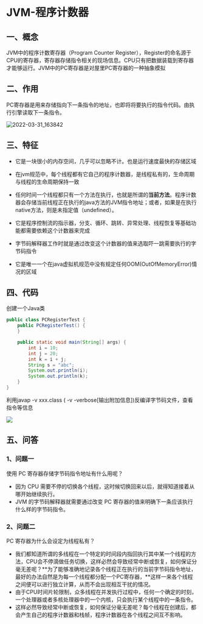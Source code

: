 # JVM-程序计数器

## 一、概念

JVM中的程序计数寄存器（Program Counter Register），Register的命名源于CPU的寄存器，寄存器存储指令相关的现场信息。CPU只有把数据装载到寄存器才能够运行。JVM中的PC寄存器是对屋里PC寄存器的一种抽象模拟

## 二、作用

PC寄存器是用来存储指向下一条指令的地址，也即将将要执行的指令代码。由执行引擎读取下一条指令。

![2022-03-31_163842](https://img.qinweizhao.com/2022/03/2022-03-31_163842.png)

## 三、特征

- 它是一块很小的内存空间，几乎可以忽略不计。也是运行速度最快的存储区域

- 在jvm规范中，每个线程都有它自己的程序计数器，是线程私有的，生命周期与线程的生命周期保持一致

- 任何时间一个线程都只有一个方法在执行，也就是所谓的**当前方法**。程序计数器会存储当前线程正在执行的java方法的JVM指令地址；或者，如果是在执行native方法，则是未指定值（undefined）。

- 它是程序控制流的指示器，分支、循环、跳转、异常处理、线程恢复等基础功能都需要依赖这个计数器来完成

- 字节码解释器工作时就是通过改变这个计数器的值来选取吓一跳需要执行的字节码指令

- 它是唯一一个在java虚拟机规范中没有规定任何OOM(OutOfMemoryError)情况的区域

## 四、代码

创建一个Java类

```java
public class PCRegisterTest {
    public PCRegisterTest() {
    }

    public static void main(String[] args) {
        int i = 10;
        int j = 20;
        int k = i + j;
        String s = "abc";
        System.out.println(i);
        System.out.println(k);
    }
}
```

利用javap -v xxx.class ( -v  -verbose[输出附加信息])反编译字节码文件，查看指令等信息

![](https://img.qinweizhao.com/2022/03/2022-03-31_163408.png)

## 五、问答

### 1、问题一

使用 PC 寄存器存储字节码指令地址有什么用呢？

- 因为 CPU 需要不停的切换各个线程，这时候切换回来以后，就得知道接着从哪开始继续执行。
- JVM 的字节码解释器就需要通过改变 PC 寄存器的值来明确下一条应该执行什么样的字节码指令。

### 2、问题二

PC 寄存器为什么会设定为线程私有？

- 我们都知道所谓的多线程在一个特定的时间段内指回执行其中某一个线程的方法，CPU会不停滴做任务切换，这样必然会导致经常中断或恢复，如何保证分毫无差呢？**为了能够准确地记录各个线程正在执行的当前字节码指令地址，最好的办法自然是为每一个线程都分配一个PC寄存器，**这样一来各个线程之间便可以进行独立计算，从而不会出现相互干扰的情况。	
- 由于CPU时间片轮限制，众多线程在并发执行过程中，任何一个确定的时刻，一个处理器或者多核处理器中的一个内核，只会执行某个线程中的一条指令。
- 这样必然导致经常中断或恢复，如何保证分毫无差呢？每个线程在创建后，都会产生自己的程序计数器和栈帧，程序计数器在各个线程之间互不影响。
